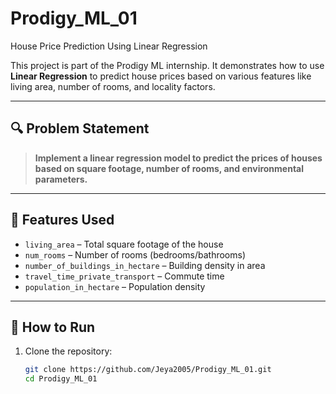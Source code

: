 # Prodigy_ML_01
House Price Prediction Using Linear Regression

This project is part of the Prodigy ML internship. It demonstrates how to use **Linear Regression** to predict house prices based on various features like living area, number of rooms, and locality factors.

---

## 🔍 Problem Statement

> **Implement a linear regression model to predict the prices of houses based on square footage, number of rooms, and environmental parameters.**

---

## 🧠 Features Used

- `living_area` – Total square footage of the house
- `num_rooms` – Number of rooms (bedrooms/bathrooms)
- `number_of_buildings_in_hectare` – Building density in area
- `travel_time_private_transport` – Commute time
- `population_in_hectare` – Population density

---

## 🚀 How to Run

1. Clone the repository:
   ```bash
   git clone https://github.com/Jeya2005/Prodigy_ML_01.git
   cd Prodigy_ML_01
